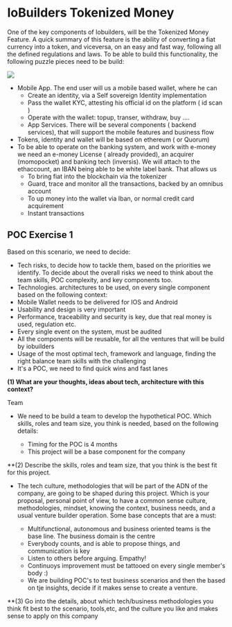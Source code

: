 # IoBuilders Tokenized Money
One of the key components of Iobuilders, will be the Tokenized Money Feature. A quick summary of this feature is the ability of converting a fiat currency into a token, and viceversa, on an easy and fast way, following all the defined regulations and laws.
To be able to build this functionality, the following puzzle pieces need to be build:

![](https://www.lucidchart.com/publicSegments/view/bbc8eda2-83c8-4971-90ea-184442d01643/image.jpeg)

* Mobile App. The end user will us a mobile based wallet, where he can
  * Create an identity, via a Self sovereign Identity implementation  
  * Pass the wallet KYC, attesting his official id on the platform ( id scan )
  * Operate with the wallet: topup, transer, withdraw, buy ....
  * App Services. There will be several components ( backend services), that will support the mobile features and business flow
* Tokens, identity and wallet will be based on ethereum ( or Quorum)
* To be able to operate on the banking system, and work with e-money we need an e-money  License ( already provided), an acquirer (momopocket) and banking tech (inversis). We will attach to the ethaccount, an IBAN being able to be white label bank. That allows us
  * To bring fiat into the blockchain via the tokenizer
  * Guard, trace and monitor all the transactions, backed by an omnibus account
  * To up money into the wallet via Iban, or normal credit card acquirement
  * Instant transactions

## POC Exercise 1

Based on this scenario, we need to decide:
* Tech risks, to decide how to tackle them, based on the priorities we identify. To decide about the overall risks  we need to think about the team skills, POC complexity, and key components too.
*  Technologies. architectures to be used, on every single component based on the following context:
 * Mobile Wallet needs to be delivered for IOS and Android
 * Usability and design is very important
 * Performance, traceability and security is key, due that real money is used, regulation etc.
 * Every single event on the system, must be audited
 * All the components will be reusable, for all the ventures that will be build by iobuilders
 * Usage of the most optimal tech, framework and language, finding the right balance team skills with the challenging
 * It's a POC, we need to find quick wins and fast lanes

**(1) What are your thoughts, ideas about tech, architecture with this context?**

Team
* We need to be build a team to develop the hypothetical POC. Which skills, roles and team size, you think is needed, based on the following details:

  * Timing for the POC is 4 months
  * This project will be a base component for the company

**(2) Describe the skills, roles and team size, that you think is the best fit for this project. 

* The tech culture, methodologies that will be part of the ADN of the company,  are going to be shaped during this project. Which is your proposal, personal point of view, to have a common sense culture, methodologies, mindset, knowing the context, business needs, and a usual venture builder operation. Some base concepts that are a must:

  * Multifunctional, autonomous and business oriented teams is the base line. The business domain is the centre
  * Everybody counts, and is able to propose things, and communication is key
  * Listen to others before arguing. Empathy!
  * Continuoys improvement must be tattooed on every single member's body :)
  * We are building POC's to test business scenarios and then the based on tje insights, decide if it makes sense to create a venture.

**(3) Go into the details, about which tech/business methodologies you think fit best to the scenario, tools,etc, and the culture you like and makes sense to apply on this company